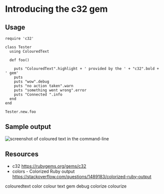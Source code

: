 # Introducing the c32 gem

## Usage

    require 'c32'

    class Tester
      using ColouredText

      def foo()
        
        puts "ColouredText".highlight + ' provided by the ' + "c32".bold + ' gem'
        puts 
        puts "wow".debug
        puts "no action taken".warn
        puts "something went wrong".error
        puts "Connected ".info
      end
    end

    Tester.new.foo

## Sample output

![screenshot of coloured text in the command-line](http://a0.jamesrobertson.eu/r/images/2018/nov/03/c32.jpg)

## Resources

* c32 https://rubygems.org/gems/c32
* colors - Colorized Ruby output https://stackoverflow.com/questions/1489183/colorized-ruby-output

colouredtext color colour text gem debug colorize colourize
